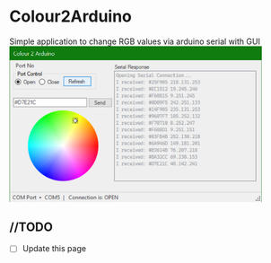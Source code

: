 # Colour2Arduino
Simple application to change RGB values via arduino serial with GUI
<img src="img/screenshot.png" width="450"/>


## //TODO

- [ ] Update this page
